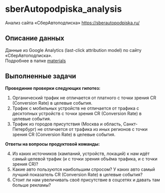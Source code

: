 # sberAutopodpiska_analysis
Анализ сайта «СберАвтоподписка»
https://sberautopodpiska.ru/

## Описание данных
Данные из Google Analytics (last-click attribution model) по сайту
«СберАвтоподписка».  
Подробнее в папке [materials](materials\full_description.pdf)

## Выполненные задачи

**Провединие проверки следующих гипотез:**
1. Органический трафик не отличается от платного с точки зрения CR (Conversion Rate) в целевые события.
2. Трафик с мобильных устройств не отличается от трафика с десктопных устройств с точки зрения CR (Conversion Rate) в целевые события.
3. Трафик из городов присутствия (Москва и область, Санкт-Петербург) не отличается от трафика из иных регионов с точки зрения CR (Conversion Rate) в целевые события.

**Ответы на вопросы продуктовой команды:**

4. Из каких источников (кампаний, устройств, локаций) к нам идёт самый целевой трафик (и с точки зрения объёма трафика, и с точки зрения CR)?
5. Какие авто пользуются наибольшим спросом? У каких авто самый лучший показатель CR (Conversion Rate) в целевые события?
6. Стоит ли нам увеличивать своё присутствие в соцсетях и давать там больше рекламы?